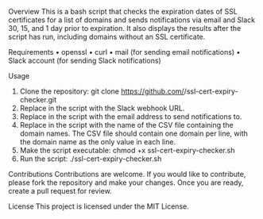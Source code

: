 Overview
This is a bash script that checks the expiration dates of SSL certificates for a list of domains and sends notifications via email and Slack 30, 15, and 1 day prior to expiration. It also displays the results after the script has run, including domains without an SSL certificate.

Requirements
• openssl
• curl
• mail (for sending email notifications)
• Slack account (for sending Slack notifications)

Usage

1. Clone the repository: git clone https://github.com/<username>/ssl-cert-expiry-checker.git
2. Replace <insert-webhook-url-here> in the script with the Slack webhook URL.
3. Replace <insert-email-address-here> in the script with the email address to send notifications to.
4. Replace <insert-csv-file-name-here> in the script with the name of the CSV file containing the domain names. The CSV file should contain one domain per line, with the domain name as the only value in each line.
5. Make the script executable: chmod +x ssl-cert-expiry-checker.sh
6. Run the script: ./ssl-cert-expiry-checker.sh

Contributions
Contributions are welcome. If you would like to contribute, please fork the repository and make your changes. Once you are ready, create a pull request for review.

License
This project is licensed under the MIT License.
